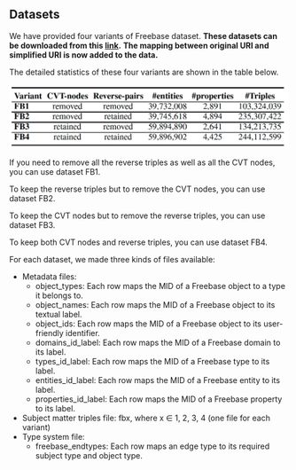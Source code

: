## Datasets

We have provided four variants of Freebase dataset. **These datasets can be downloaded from this [link](https://www.dropbox.com/s/idzqsh1a34swaz0/Freebases.zip?dl=0).**
**The mapping between original URI and simplified URI is now added to the data.**

The detailed statistics of these four variants are shown in the table below. 

![This is an image](https://github.com/idirlab/freebases/blob/main/Datasets/DatasetsStatistics.png?raw=true)

If you need to remove all the reverse triples as well as all the CVT nodes, you can use dataset FB1.

To keep the reverse triples but to remove the CVT nodes, you can use dataset FB2.

To keep the CVT nodes but to remove the reverse triples, you can use dataset FB3.

To keep both CVT nodes and reverse triples, you can use dataset FB4.

For each dataset, we made three kinds of files available:
- Metadata files: 
  - object_types: Each row maps the MID of a Freebase object to a type it belongs to. 
  - object_names: Each row maps the MID of a Freebase object to its textual label.
  - object_ids: Each row maps the MID of a Freebase object to its user-friendly identifier.
  - domains_id_label: Each row maps the MID of a Freebase domain to its label.
  - types_id_label: Each row maps the MID of a Freebase type to its label.
  - entities_id_label: Each row maps the MID of a Freebase entity to its label.
  - properties_id_label: Each row maps the MID of a Freebase property to its label.
- Subject matter triples file: fbx, where x ∈ 1, 2, 3, 4 (one file for each variant)
- Type system file:
  - freebase_endtypes: Each row maps an edge type to its required subject type and object type.
